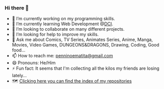 ### Hi there 👋

- 🔭 I’m currently working on my programming skills.
- 🌱 I’m currently learning Web Development @[DCI](https://digitalcareerinstitute.org/).
- 👯 I’m looking to collaborate on many different projects.
- 🤔 I’m looking for help to improve my skills.
- 💬 Ask me about Comics, TV Series, Animates Series, Anime, Manga, Movies, Video Games, DUNGEONS&DRAGONS, Drawing, Coding, Good food...
- 📫 How to reach me: penninoematita@gmail.com
- 😄 Pronouns: He/Him
- ⚡ Fun fact: It seems that I'm collecting all the kilos my friends are losing lately...
- 🗺️ [Clicking here you can find the index of my repositories](https://github.com/vincenzoarena/index-repo)

<!--
**vincenzoarena/vincenzoarena** is a ✨ _special_ ✨ repository because its `README.md` (this file) appears on your GitHub profile.

Here are some ideas to get you started:

- 🔭 I’m currently working on my programming skills.
- 🌱 I’m currently learning Web Development @DCI.
- 👯 I’m looking to collaborate on many different projects.
- 🤔 I’m looking for help to improve my skills.
- 💬 Ask me about Comics, TV Series, Animates Series, Anime, Manga, Movies, Video Games, DUNGEONS&DRAGONS, Drawing, Coding, Good food...
- 📫 How to reach me: penninoematita@gmail.com
- 😄 Pronouns: He/Him
- ⚡ Fun fact: It seems that I'm collecting all the kilos my friends are losing lately...
- 🗺️ [Clicking here you can find the index of my repositories](https://github.com/vincenzoarena/index-repo)
-->
